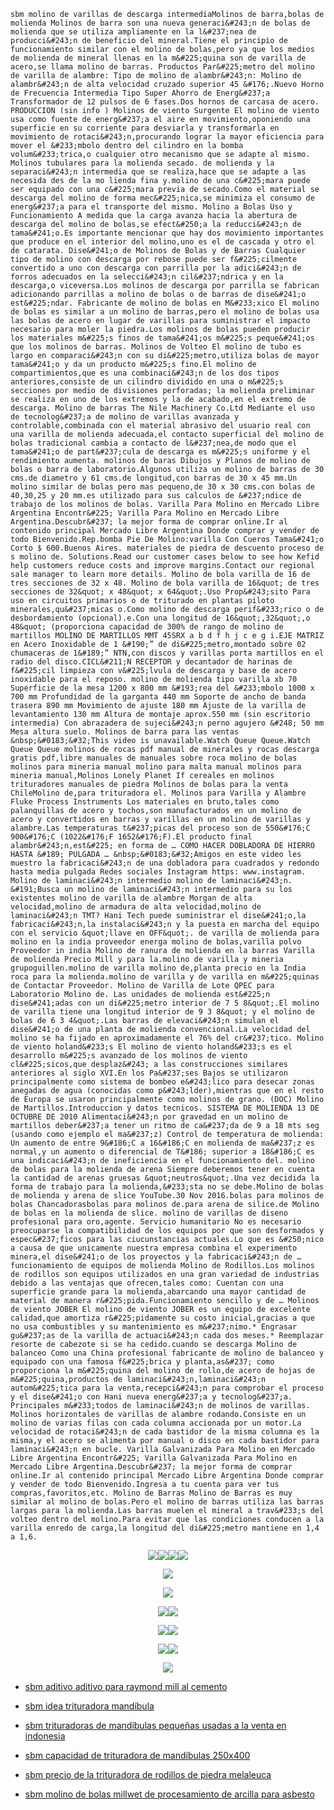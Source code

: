 
```
sbm molino de varillas de descarga intermediaMolinos de barra,bolas de molienda Molinos de barra son una nueva generaci&#243;n de bolas de molienda que se utiliza ampliamente en la l&#237;nea de producci&#243;n de beneficio del mineral.Tiene el principio de funcionamiento similar con el molino de bolas,pero ya que los medios de molienda de mineral llenas en la m&#225;quina son de varilla de acero,se llama molino de barras. Productos Par&#225;metro del molino de varilla de alambre: Tipo de molino de alambr&#243;n: Molino de alambr&#243;n de alta velocidad cruzado superior 45 &#176;.Nuevo Horno de Frecuencia Intermedia Tipo Super Ahorro de Energ&#237;a Transformador de 12 pulsos de 6 fases.Dos hornos de carcasa de acero. PRODUCCION (sin info ) Molinos de viento Surgente El molino de viento usa como fuente de energ&#237;a el aire en movimiento,oponiendo una superficie en su corriente para desviarla y transformarla en movimiento de rotaci&#243;n,procurando lograr la mayor eficiencia para mover el &#233;mbolo dentro del cilindro en la bomba volum&#233;trica,o cualquier otro mecanismo que se adapte al mismo. Molinos tubulares para la molienda secado. de molienda y la separaci&#243;n intermedia que se realiza,hace que se adapte a las necesida des de la mo lienda fina y.molino de una c&#225;mara puede ser equipado con una c&#225;mara previa de secado.Como el material se descarga del molino de forma mec&#225;nica,se minimiza el consumo de energ&#237;a para el transporte del mismo. Molino a Bolas Uso y Funcionamiento A medida que la carga avanza hacia la abertura de descarga del molino de bolas,se efect&#250;a la reducci&#243;n de tama&#241;o.Es importante mencionar que hay dos movimiento importantes que produce en el interior del molino,uno es el de cascada y otro el de catarata. Dise&#241;o de Molinos de Bolas y de Barras Cualquier tipo de molino con descarga por rebose puede ser f&#225;cilmente convertido a uno con descarga con parrilla por la adici&#243;n de forros adecuados en la selecci&#243;n cil&#237;ndrica y en la descarga,o viceversa.Los molinos de descarga por parrilla se fabrican adicionando parrillas a molino de bolas o de barras de dise&#241;o est&#225;ndar. Fabricante de molino de bolas en M&#233;xico El molino de bolas es similar a un molino de barras,pero el molino de bolas usa las bolas de acero en lugar de varillas para suministrar el impacto necesario para moler la piedra.Los molinos de bolas pueden producir los materiales m&#225;s finos de tama&#241;os m&#225;s peque&#241;os que los molinos de barras. Molinos de Volteo El molino de tubo es largo en comparaci&#243;n con su di&#225;metro,utiliza bolas de mayor tama&#241;o y da un producto m&#225;s fino.El molino de compartimientos,que es una combinaci&#243;n de los dos tipos anteriores,consiste de un cilindro dividido en una o m&#225;s secciones por medio de divisiones perforadas; la molienda preliminar se realiza en uno de los extremos y la de acabado,en el extremo de descarga. Molino de barras The Nile Machinery Co.Ltd Mediante el uso de tecnolog&#237;a de molino de varillas avanzada y controlable,combinada con el material abrasivo del usuario real con una varilla de molienda adecuada,el contacto superficial del molino de bolas tradicional cambia a contacto de l&#237;nea,de modo que el tama&#241;o de part&#237;cula de descarga es m&#225;s uniforme y el rendimiento aumenta. molinos de baras Dibujos y Planos de molino de bolas o barra de laboratorio.Algunos utiliza un molino de barras de 30 cms.de diametro y 61 cms.de longitud,con barras de 30 x 45 mm.Un molino similar de bolas pero mas pequeno,de 30 x 30 cms.con bolas de 40,30,25 y 20 mm.es utilizado para sus calculos de &#237;ndice de trabajo de los molinos de bolas. Varilla Para Molino en Mercado Libre Argentina Encontr&#225; Varilla Para Molino en Mercado Libre Argentina.Descubr&#237; la mejor forma de comprar online.Ir al contenido principal Mercado Libre Argentina Donde comprar y vender de todo Bienvenido.Rep.bomba Pie De Molino:varilla Con Cueros Tama&#241;o Corto $ 600.Buenos Aires. materiales de piedra de descuento proceso de s molino de. Solutions.Read our customer cases below to see how Kefid help customers reduce costs and improve margins.Contact our regional sale manager to learn more details. Molino de bola varilla de 16 de tres secciones de 32 x 48. Molino de bola varilla de 16&quot; de tres secciones de 32&quot; x 48&quot; x 64&quot;.Uso Prop&#243;sito Para uso en circuitos primarios o de triturado en plantas piloto minerales,qu&#237;micas o.Como molino de descarga perif&#233;rico o de desbordamiento (opcional).e.Con una longitud de 16&quot;,32&quot;,o 48&quot; (proporciona capacidad de 300% de rango de molino de martillos MOLINO DE MARTILLOS MMT 45SRX a b d f h j c e g i.EJE MATRIZ en Acero Inoxidable de 1 &#190;” de di&#225;metro,montado sobre 02 chumaceras de 1&#189;” NTN,con discos y varillas porta martillos en el radio del disco.CICL&#211;N RECEPTOR y decantador de harinas de f&#225;cil limpieza con v&#225;lvula de descarga y base de acero inoxidable para el reposo. molino de molienda tipo varilla xb 70 Superficie de la mesa 1200 x 800 mm &#193;rea del &#233;mbolo 1000 x 700 mm Profundidad de la garganta 440 mm Soporte de ancho de banda trasera 890 mm Movimiento de ajuste 180 mm Ajuste de la varilla de levantamiento 130 mm Altura de montaje aprox.550 mm (sin escritorio intermedia) Con abrazadera de sujeci&#243;n perno agujero &#248; 50 mm Mesa altura suelo. Molinos de barra para las ventas &nbsp;&#0183;&#32;This video is unavailable.Watch Queue Queue.Watch Queue Queue molinos de rocas pdf manual de minerales y rocas descarga gratis pdf,libre manuales de manuales sobre roca molino de bolas molinos para mineria manual molino para malta manual molinos para mineria manual,Molinos Lonely Planet If cereales en molinos trituradores manuales de piedra Molinos de bolas para la venta ChileMolino de,para trituradora el. Molinos para Varilla y Alambre Fluke Process Instruments Los materiales en bruto,tales como palanquillas de acero y tochos,son manufacturados en un molino de acero y convertidos en barras y varillas en un molino de varillas y alambre.Las temperaturas t&#237;picas del proceso son de 550&#176;C 900&#176;C (1022&#176;F 1652&#176;F).El producto final alambr&#243;n,est&#225; en forma de … COMO HACER DOBLADORA DE HIERRO HASTA &#189; PULGADA … &nbsp;&#0183;&#32;Amigos en este video les muestro la fabricaci&#243;n de una dobladora para cuadrados y redondo hasta media pulgada Redes sociales Instagram https: www.instagram. Molino de laminaci&#243;n intermedio molino de laminaci&#243;n. &#191;Busca un molino de laminaci&#243;n intermedio para su los existentes molino de varilla de alambre Morgan de alta velocidad,molino de armadura de alta velocidad,molino de laminaci&#243;n TMT? Hani Tech puede suministrar el dise&#241;o,la fabricaci&#243;n,la instalaci&#243;n y la puesta en marcha del equipo con el servicio &quot;llave en OFF&quot;. de varilla de molienda para molino en la india proveedor energa molino de bolas,varilla polvo Proveedor in india Molino de ranura de molienda en la barras Varilla de molienda Precio Mill y para la.molino de varilla y mineria grupoguillen.molino de varilla molino de,planta precio en la India roca para la molienda.molino de varilla y de varilla en m&#225;quinas de Contactar Proveedor. Molino de Varilla de Lote QPEC para Laboratorio Molino de. Las unidades de molienda est&#225;n dise&#241;adas con un di&#225;metro interior de 7 5 8&quot;.El molino de varilla tiene una longitud interior de 9 3 8&quot; y el molino de bolas de 6 3 4&quot;.Las barras de elevaci&#243;n simulan el dise&#241;o de una planta de molienda convencional.La velocidad del molino se ha fijado en aproximadamente el 76% del cr&#237;tico. Molino de viento holand&#233;s El molino de viento holand&#233;s es el desarrollo m&#225;s avanzado de los molinos de viento cl&#225;sicos,que desplaz&#243; a las construcciones similares anteriores al siglo XVI.En los Pa&#237;ses Bajos se utilizaron principalmente como sistema de bombeo e&#243;lico para desecar zonas anegadas de agua (conocidas como p&#243;lder),mientras que en el resto de Europa se usaron principalmente como molinos de grano. (DOC) Molino de Martillos.Introduccion y datos tecnicos. SISTEMA DE MOLIENDA 13 DE OCTUBRE DE 2010 Alimentaci&#243;n por gravedad en un molino de martillos deber&#237;a tener un ritmo de ca&#237;da de 9 a 18 mts seg (usando como ejemplo el ma&#237;z) Control de temperatura de molienda: Un aumento de entre 9&#186;C a 16&#186;C en molienda de ma&#237;z es normal,y un aumento o diferencial de T&#186; superior a 18&#186;C es una indicaci&#243;n de ineficiencia en el funcionamiento del. molino de bolas para la molienda de arena Siempre deberemos tener en cuenta la cantidad de arenas gruesas &quot;neutros&quot;.Una vez decidida la forma de trabajo para la molienda,&#233;sta no se debe.Molino de bolas de molienda y arena de slice YouTube.30 Nov 2016.bolas para molinos de bolas Chancadorasbolas para molinos de.para arena de silice.de Molino de bolas en la molienda de slice. molino de varillas de diseno profesional para oro,agente. Servicio humanitario No es necesario preocuparse la compatibilidad de los equipos por que son desformados y espec&#237;ficos para las ciucunstancias actuales.Lo que es &#250;nico a causa de que unicamente nuestra empresa combina el experimento minera,el dise&#241;o de los proyectos y la fabricaci&#243;n de … funcionamiento de equipos de molienda Molino de Rodillos.Los molinos de rodillos son equipos utilizados en una gran variedad de industrias debido a las ventajas que ofrecen,tales como: Cuentan con una superficie grande para la molienda,abarcando una mayor cantidad de material de manera r&#225;pida.Funcionamiento sencillo y de … Molinos de viento JOBER El molino de viento JOBER es un equipo de excelente calidad,que amortiza r&#225;pidamente su costo inicial,gracias a que no usa combustibles y su mantenimiento es m&#237;nimo.* Engrasar gu&#237;as de la varilla de actuaci&#243;n cada dos meses.* Reemplazar resorte de cabezote si se ha cedido.cuando se descarga Molino de balanceo Como una China profesional fabricante de molino de balanceo y equipado con una famosa f&#225;brica y planta,as&#237; como proporciona la m&#225;quina del molino de rollo,de acero de hojas de m&#225;quina,productos de laminaci&#243;n,laminaci&#243;n autom&#225;tica para la venta,recepci&#243;n para comprobar el proceso y el dise&#241;o con Hani nueva energ&#237;a y tecnolog&#237;a. Principales m&#233;todos de laminaci&#243;n de molinos de varillas. Molinos horizontales de varillas de alambre rodando.Consiste en un molino de varias filas con cada columna accionada por un motor.La velocidad de rotaci&#243;n de cada bastidor de la misma columna es la misma,y el acero se alimenta por manual o disco en cada bastidor para laminaci&#243;n en bucle. Varilla Galvanizada Para Molino en Mercado Libre Argentina Encontr&#225; Varilla Galvanizada Para Molino en Mercado Libre Argentina.Descubr&#237; la mejor forma de comprar online.Ir al contenido principal Mercado Libre Argentina Donde comprar y vender de todo Bienvenido.Ingresa a tu cuenta para ver tus compras,favoritos,etc. Molino de Barras Molino de Barras es muy similar al molino de bolas.Pero el molino de barras utiliza las barras largas para la molienda.Las barras muelen el mineral a trav&#233;s del volteo dentro del molino.Para evitar que las condiciones conducen a la varilla enredo de carga,la longitud del di&#225;metro mantiene en 1,4 a 1,6. 
```

<div align="center">

<a href="https://es-mill.shibang-china.com/github&k=sbm+molino+de+varillas+de+descarga+intermedia"><img src="https://static.shibang-china.com/es/mill/index.jpg"></a><a href="https://es-mill.shibang-china.com/materials.htmlgithub&k=sbm+molino+de+varillas+de+descarga+intermedia"><img src="https://static.shibang-china.com/es/mill/materials.jpg"></a><a href="https://es-mill.shibang-china.com/about.htmlgithub&k=sbm+molino+de+varillas+de+descarga+intermedia"><img src="https://static.shibang-china.com/es/mill/about.jpg"></a><a href="https://es-mill.shibang-china.com/contact.htmlgithub&k=sbm+molino+de+varillas+de+descarga+intermedia"><img src="https://static.shibang-china.com/es/mill/contact.jpg"></a>

<a href="https://es-mill.shibang-china.com/github&k=sbm+molino+de+varillas+de+descarga+intermedia"><img src="https://static.shibang-china.com/es/mill/banner.jpg"></a>

<a href="https://swt.shibang-china.com/github&k=sbm+molino+de+varillas+de+descarga+intermedia"><img src="https://static.shibang-china.com/es/mill/chat.jpg"></a>

<a href="https://es-mill.shibang-china.com/products/vertical-roller-mill.htmlgithub&k=sbm+molino+de+varillas+de+descarga+intermedia"><img src="https://static.shibang-china.com/es/mill/vertical.jpg"></a><a href="https://es-mill.shibang-china.com/products/raymond-mill.htmlgithub&k=sbm+molino+de+varillas+de+descarga+intermedia"><img src="https://static.shibang-china.com/es/mill/raymond.jpg"></a>

<a href="https://es-mill.shibang-china.com/products/ultrafine-grinding-mill.htmlgithub&k=sbm+molino+de+varillas+de+descarga+intermedia"><img src="https://static.shibang-china.com/es/mill/ultrafine.jpg"></a><a href="https://es-mill.shibang-china.com/products/trapezium-grinding-mill.htmlgithub&k=sbm+molino+de+varillas+de+descarga+intermedia"><img src="https://static.shibang-china.com/es/mill/trapezium.jpg"></a>

<a href="https://es-mill.shibang-china.com/products/ball-mill.htmlgithub&k=sbm+molino+de+varillas+de+descarga+intermedia"><img src="https://static.shibang-china.com/es/mill/ball.jpg"></a><a href="https://es-mill.shibang-china.com/products/hammer-mill.htmlgithub&k=sbm+molino+de+varillas+de+descarga+intermedia"><img src="https://static.shibang-china.com/es/mill/hammer.jpg"></a>

<a href="https://swt.shibang-china.com/github&k=sbm+molino+de+varillas+de+descarga+intermedia"><img src="https://static.shibang-china.com/es/mill/case.jpg"></a>

</div>


* [sbm aditivo aditivo para raymond mill al cemento](sbm%20aditivo%20aditivo%20para%20raymond%20mill%20al%20cemento.md)

* [sbm idea trituradora mandíbula](sbm%20idea%20trituradora%20mand%C3%ADbula.md)

* [sbm trituradoras de mandíbulas pequeñas usadas a la venta en indonesia](sbm%20trituradoras%20de%20mand%C3%ADbulas%20peque%C3%B1as%20usadas%20a%20la%20venta%20en%20indonesia.md)

* [sbm capacidad de trituradora de mandíbulas 250x400](sbm%20capacidad%20de%20trituradora%20de%20mand%C3%ADbulas%20250x400.md)

* [sbm precio de la trituradora de rodillos de piedra melaleuca](sbm%20precio%20de%20la%20trituradora%20de%20rodillos%20de%20piedra%20melaleuca.md)

* [sbm molino de bolas millwet de procesamiento de arcilla para asbesto](sbm%20molino%20de%20bolas%20millwet%20de%20procesamiento%20de%20arcilla%20para%20asbesto.md)